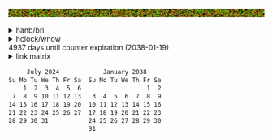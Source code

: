 ![banner](images/sunset.jpg)


<details><summary>hanb/bri</summary>
<sub><sup><sub><sup><sub><sup><sub><sup><sub><sup><sub><sup><sub><sup><sub><sup>
<pre>b   b   b   b   b   b     a   a   a   a   a   a   a     b   b   b   b   
  b   b   b   b   b     a   a   a   a   a   a   a   a     b   b   b   b 
                      a   a   a   a   a   a   a   a   a                 
  c   c   c   c   c     a   a   a   a   a   a   a   a     c   c   c   c 
c   c   c   c   c   c     a   a   a   R   L   a   a     c   c   c   c   
  c   c   c   c   c   c     a   a   RRRRR L a   a     c   c   c   c   c 
c   c   c   c   c   c   c     a   a  RRR  L   a     c   c   c   c   c   
  c   c   c   c   c   c   c         RRRRRLLL      c   c   c   c   c   c 
c   c   c   c   c   c   c     d   d RRRRR L   d     c   c   c   c   c   
  c   c   c   c   c   c     d   d   dRRRd   d   d     c   c   c   c   c 
c   c   c   c   c   c     d   d   d  RRR  d   d   d     c   c   c   c   
  c   c   c   c   c     d   d   d   dRRRd   d   d   d     c   c   c   c 
                      d   d   d   d  RRR  d   d   d   d                      
  b   b   b   b   b     d   d   d   RRRRR   d   d   d     b   b   b   b   b  
b   b   b   b   b   b     d   d   d   d   d   d   d     b   b   b   b   b   b
  b   b   b   b   b   b     d   d   d   d   d   d     b   b   b   b   b   b  
b   b   b   b   b   b   b     d   d   d   d   d     b   b   b   b   b   b   b
  b   b   b   b   b   b   b                       b   b   b   b   b   b   b  
b   b   b   b   b   b   b     a   a   a   a   a     b   b   b   b   b   b   b
  b   b   b   b   b   b     a   a   a   a   a   a     b   b   b   b   b   b  
b   b   b   b   b   b     a   a   a   a   a   a   a     b   b   b   b   b   b
  b   b   b   b   b     a   a   a   a   a   a   a   a     b   b   b   b   b  
                      a   a   a   a   a   a   a   a   a                      
  c   c   c   c   c     a   a   a   a   a   a   a   a     c   c   c   c   c
</pre>
<pre>b   b   b   b   b   b     a   a   a   a   a   a   a     b   b   b   b   
  b   b   b   b   b     a   a   a   a   a   a   a   a     b   b   b   b 
                      a   a   a   a   a   a   a   a   a                 
  c   c   c   c   c     a   a   a   a   a   a   a   a     c   c   c   c 
c   c   c   c   c   c     a   a   a   R   L   a   a     c   c   c   c   
  c   c   c   c   c   c     a   a   RRRRR L a   a     c   c   c   c   c 
c   c   c   c   c   c   c     a   a  RRR  L   a     c   c   c   c   c   
  c   c   c   c   c   c   c         RRRRRLLL      c   c   c   c   c   c 
c   c   c   c   c   c   c     d   d RRRRR L   d     c   c   c   c   c   
  c   c   c   c   c   c     d   d   dRRRd   d   d     c   c   c   c   c 
c   c   c   c   c   c     d   d   d  RRR  d   d   d     c   c   c   c   
  c   c   c   c   c     d   d   d   dRRRd   d   d   d     c   c   c   c 
                      d   d   d   d  RRR  d   d   d   d                      
  b   b   b   b   b     d   d   d   RRRRR   d   d   d     b   b   b   b   b  
b   b   b   b   b   b     d   d   d   d   d   d   d     b   b   b   b   b   b
  b   b   b   b   b   b     d   d   d   d   d   d     b   b   b   b   b   b  
b   b   b   b   b   b   b     d   d   d   d   d     b   b   b   b   b   b   b
  b   b   b   b   b   b   b                       b   b   b   b   b   b   b  
b   b   b   b   b   b   b     a   a   a   a   a     b   b   b   b   b   b   b
  b   b   b   b   b   b     a   a   a   a   a   a     b   b   b   b   b   b  
b   b   b   b   b   b     a   a   a   a   a   a   a     b   b   b   b   b   b
  b   b   b   b   b     a   a   a   a   a   a   a   a     b   b   b   b   b  
                      a   a   a   a   a   a   a   a   a                      
  c   c   c   c   c     a   a   a   a   a   a   a   a     c   c   c   c   c
</pre>
</sup></sub></sup></sub></sup></sub></sup></sub></sup></sub></sup></sub></sup></sub></sup></sub>

[hanb](https://github.com/handyc/hanb)

[bri](https://github.com/handyc/bri)

</details>
<details><summary>hclock/wnow</summary>
<sub><sup><sub><sup><sub><sup><sub><sup><sub><sup><sub><sup><sub><sup><sub><sup>
<pre>
UTC             Sat 13 Jul 2024 22:50:34 UTC
Honolulu        Sat 13 Jul 2024 12:50:34 HST
Anchorage       Sat 13 Jul 2024 14:50:34 AKDT
Seattle         Sat 13 Jul 2024 15:50:34 PDT
Denver          Sat 13 Jul 2024 16:50:34 MDT
Springfield     Sat 13 Jul 2024 17:50:34 CDT
Buffalo         Sat 13 Jul 2024 18:50:34 EDT
Antigonish      Sat 13 Jul 2024 19:50:34 ADT
Buenos Aires    Sat 13 Jul 2024 19:50:34 -03
Sao Paulo       Sat 13 Jul 2024 19:50:34 -03
London          Sat 13 Jul 2024 23:50:34 BST
Valencia        Sun 14 Jul 2024 00:50:34 CEST
Jerusalem       Sun 14 Jul 2024 01:50:34 IDT
Moscow          Sun 14 Jul 2024 01:50:34 MSK
Tehran          Sun 14 Jul 2024 02:20:34 +0330
Delhi           Sun 14 Jul 2024 04:20:34 IST
Kathmandu       Sun 14 Jul 2024 04:35:34 +0545
Bangkok         Sun 14 Jul 2024 05:50:34 +07
Guangzhou       Sun 14 Jul 2024 06:50:34 CST
Tokyo           Sun 14 Jul 2024 07:50:34 JST
Sydney          Sun 14 Jul 2024 08:50:34 AEST
Auckland        Sun 14 Jul 2024 10:50:34 NZST

</pre>
</sup></sub></sup></sub></sup></sub></sup></sub></sup></sub></sup></sub></sup></sub></sup></sub>

[wnow](https://github.com/handyc/wnow)

</details> 

<!---
<details><summary>chart</summary>

Markdown | Less | Pretty
--- | --- | ---
*Still* | `renders` | **nicely**
1 | 2 | 3

</details>
-->

<!--- 
<details><summary>nested</summary>
<details><summary>hanb/bri</summary>
<sub><sup><sub><sup><sub><sup><sub><sup><sub><sup><sub><sup><sub><sup><sub><sup><pre>
b   b   b   b   b   b     a   a   a   a   a   a   a     b   b   b   b   b   b
  b   b   b   b   b     a   a   a   a   a   a   a   a     b   b   b   b   b  
                      a   a   a   a   a   a   a   a   a                      
  c   c   c   c   c     a   a   a   a   a   a   a   a     c   c   c   c   c  
c   c   c   c   c   c     a   a   a   R   L   a   a     c   c   c   c   c   c
  c   c   c   c   c   c     a   a   RRRRR L a   a     c   c   c   c   c   c  
c   c   c   c   c   c   c     a   a  RRR  L   a     c   c   c   c   c   c   c
  c   c   c   c   c   c   c         RRRRRLLL      c   c   c   c   c   c   c  
c   c   c   c   c   c   c     d   d RRRRR L   d     c   c   c   c   c   c   c
  c   c   c   c   c   c     d   d   dRRRd   d   d     c   c   c   c   c   c  
c   c   c   c   c   c     d   d   d  RRR  d   d   d     c   c   c   c   c   c
  c   c   c   c   c     d   d   d   dRRRd   d   d   d     c   c   c   c   c  
                      d   d   d   d  RRR  d   d   d   d                      
  b   b   b   b   b     d   d   d   RRRRR   d   d   d     b   b   b   b   b  
b   b   b   b   b   b     d   d   d   d   d   d   d     b   b   b   b   b   b
  b   b   b   b   b   b     d   d   d   d   d   d     b   b   b   b   b   b  
b   b   b   b   b   b   b     d   d   d   d   d     b   b   b   b   b   b   b
  b   b   b   b   b   b   b                       b   b   b   b   b   b   b  
b   b   b   b   b   b   b     a   a   a   a   a     b   b   b   b   b   b   b
  b   b   b   b   b   b     a   a   a   a   a   a     b   b   b   b   b   b  
b   b   b   b   b   b     a   a   a   a   a   a   a     b   b   b   b   b   b
  b   b   b   b   b     a   a   a   a   a   a   a   a     b   b   b   b   b  
                      a   a   a   a   a   a   a   a   a                      
  c   c   c   c   c     a   a   a   a   a   a   a   a     c   c   c   c   c  </pre>
</sup></sub></sup></sub></sup></sub></sup></sub></sup></sub></sup></sub></sup></sub></sup></sub>
</details><details><summary>hanb/bri</summary><sub><sup><sub><sup><sub><sup><sub><sup><sub><sup><sub><sup><sub><sup><sub><sup><pre>
b   b   b   b   b   b     a   a   a   a   a   a   a     b   b   b   b   b   b
  b   b   b   b   b     a   a   a   a   a   a   a   a     b   b   b   b   b  
                      a   a   a   a   a   a   a   a   a                      
  c   c   c   c   c     a   a   a   a   a   a   a   a     c   c   c   c   c  
c   c   c   c   c   c     a   a   a   R   L   a   a     c   c   c   c   c   c
  c   c   c   c   c   c     a   a   RRRRR L a   a     c   c   c   c   c   c  
c   c   c   c   c   c   c     a   a  RRR  L   a     c   c   c   c   c   c   c
  c   c   c   c   c   c   c         RRRRRLLL      c   c   c   c   c   c   c  
c   c   c   c   c   c   c     d   d RRRRR L   d     c   c   c   c   c   c   c
  c   c   c   c   c   c     d   d   dRRRd   d   d     c   c   c   c   c   c  
c   c   c   c   c   c     d   d   d  RRR  d   d   d     c   c   c   c   c   c
  c   c   c   c   c     d   d   d   dRRRd   d   d   d     c   c   c   c   c  
                      d   d   d   d  RRR  d   d   d   d                      
  b   b   b   b   b     d   d   d   RRRRR   d   d   d     b   b   b   b   b  
b   b   b   b   b   b     d   d   d   d   d   d   d     b   b   b   b   b   b
  b   b   b   b   b   b     d   d   d   d   d   d     b   b   b   b   b   b  
b   b   b   b   b   b   b     d   d   d   d   d     b   b   b   b   b   b   b
  b   b   b   b   b   b   b                       b   b   b   b   b   b   b  
b   b   b   b   b   b   b     a   a   a   a   a     b   b   b   b   b   b   b
  b   b   b   b   b   b     a   a   a   a   a   a     b   b   b   b   b   b  
b   b   b   b   b   b     a   a   a   a   a   a   a     b   b   b   b   b   b
  b   b   b   b   b     a   a   a   a   a   a   a   a     b   b   b   b   b  
                      a   a   a   a   a   a   a   a   a                      
  c   c   c   c   c     a   a   a   a   a   a   a   a     c   c   c   c   c  
</pre></sup></sub></sup></sub></sup></sub></sup></sub></sup></sub></sup></sub></sup></sub></sup></sub>
</details><details><summary>hanb/bri</summary>
<sub><sup><sub><sup><sub><sup><sub><sup><sub><sup><sub><sup><sub><sup><sub><sup>
<pre>
b   b   b   b   b   b     a   a   a   a   a   a   a     b   b   b   b   b   b
  b   b   b   b   b     a   a   a   a   a   a   a   a     b   b   b   b   b  
                      a   a   a   a   a   a   a   a   a                      
  c   c   c   c   c     a   a   a   a   a   a   a   a     c   c   c   c   c  
c   c   c   c   c   c     a   a   a   R   L   a   a     c   c   c   c   c   c
  c   c   c   c   c   c     a   a   RRRRR L a   a     c   c   c   c   c   c  
c   c   c   c   c   c   c     a   a  RRR  L   a     c   c   c   c   c   c   c
  c   c   c   c   c   c   c         RRRRRLLL      c   c   c   c   c   c   c  
c   c   c   c   c   c   c     d   d RRRRR L   d     c   c   c   c   c   c   c
  c   c   c   c   c   c     d   d   dRRRd   d   d     c   c   c   c   c   c  
c   c   c   c   c   c     d   d   d  RRR  d   d   d     c   c   c   c   c   c
  c   c   c   c   c     d   d   d   dRRRd   d   d   d     c   c   c   c   c  
                      d   d   d   d  RRR  d   d   d   d                      
  b   b   b   b   b     d   d   d   RRRRR   d   d   d     b   b   b   b   b  
b   b   b   b   b   b     d   d   d   d   d   d   d     b   b   b   b   b   b
  b   b   b   b   b   b     d   d   d   d   d   d     b   b   b   b   b   b  
b   b   b   b   b   b   b     d   d   d   d   d     b   b   b   b   b   b   b
  b   b   b   b   b   b   b                       b   b   b   b   b   b   b  
b   b   b   b   b   b   b     a   a   a   a   a     b   b   b   b   b   b   b
  b   b   b   b   b   b     a   a   a   a   a   a     b   b   b   b   b   b  
b   b   b   b   b   b     a   a   a   a   a   a   a     b   b   b   b   b   b
  b   b   b   b   b     a   a   a   a   a   a   a   a     b   b   b   b   b  
                      a   a   a   a   a   a   a   a   a                      
  c   c   c   c   c     a   a   a   a   a   a   a   a     c   c   c   c   c  
</pre>
</sup></sub></sup></sub></sup></sub></sup></sub></sup></sub></sup></sub></sup></sub></sup></sub>

</details>

<details><summary>hanb/bri</summary>
<sub><sup><sub><sup><sub><sup><sub><sup><sub><sup><sub><sup><sub><sup><sub><sup>
<pre>
b   b   b   b   b   b     a   a   a   a   a   a   a     b   b   b   b   
  b   b   b   b   b     a   a   a   a   a   a   a   a     b   b   b   b 
                      a   a   a   a   a   a   a   a   a                 
  c   c   c   c   c     a   a   a   a   a   a   a   a     c   c   c   c 
c   c   c   c   c   c     a   a   a   R   L   a   a     c   c   c   c   
  c   c   c   c   c   c     a   a   RRRRR L a   a     c   c   c   c   c 
c   c   c   c   c   c   c     a   a  RRR  L   a     c   c   c   c   c   
  c   c   c   c   c   c   c         RRRRRLLL      c   c   c   c   c   c 
c   c   c   c   c   c   c     d   d RRRRR L   d     c   c   c   c   c   
  c   c   c   c   c   c     d   d   dRRRd   d   d     c   c   c   c   c 
c   c   c   c   c   c     d   d   d  RRR  d   d   d     c   c   c   c   
  c   c   c   c   c     d   d   d   dRRRd   d   d   d     c   c   c   c 
                      d   d   d   d  RRR  d   d   d   d                      
  b   b   b   b   b     d   d   d   RRRRR   d   d   d     b   b   b   b   b  
b   b   b   b   b   b     d   d   d   d   d   d   d     b   b   b   b   b   b
  b   b   b   b   b   b     d   d   d   d   d   d     b   b   b   b   b   b  
b   b   b   b   b   b   b     d   d   d   d   d     b   b   b   b   b   b   b
  b   b   b   b   b   b   b                       b   b   b   b   b   b   b  
b   b   b   b   b   b   b     a   a   a   a   a     b   b   b   b   b   b   b
  b   b   b   b   b   b     a   a   a   a   a   a     b   b   b   b   b   b  
b   b   b   b   b   b     a   a   a   a   a   a   a     b   b   b   b   b   b
  b   b   b   b   b     a   a   a   a   a   a   a   a     b   b   b   b   b  
                      a   a   a   a   a   a   a   a   a                      
  c   c   c   c   c     a   a   a   a   a   a   a   a     c   c   c   c   c</pre>
</sup></sub></sup></sub></sup></sub></sup></sub></sup></sub></sup></sub></sup></sub></sup></sub>

</details>

</details> 
-->

<!---
<details><summary>menu item test5</summary>

Normal text
<sub><sup>Small text</sup></sub>
<sub><sup><sub><sup>Tiny text</sup></sub></sup></sub>
<sub><sup><sub><sup><sub><sup><sub><sup><sub><sup><sub><sup><sub><sup><sub><sup>REALLY SMALL TEXT</sup></sub></sup></sub></sup></sub></sup></sub></sup></sub></sup></sub></sup></sub></sup></sub>

</details> 
-->
<!---
<details><summary>menu item test5</summary>

Normal text
<sub><sup>Small text</sup></sub>
<sub><sup><sub><sup>Tiny text</sup></sub></sup></sub>
<sub><sup><sub><sup><sub><sup><sub><sup><sub><sup><sub><sup><sub><sup><sub><sup>REALLY SMALL TEXT</sup></sub></sup></sub></sup></sub></sup></sub></sup></sub></sup></sub></sup></sub></sup></sub>

</details> 
-->4937 days until counter expiration (2038-01-19)




<details><summary>link matrix</summary>
<sub><sup><sub><sup><sub><sup><sub><sup><sub><sup><sub><sup><sub><sup><sub><sup>
<pre>b   b   b   b   b   b     a   a   a   a   a   a   a     b   b   b   b   b   b   b   b   b   b     a   a   a   a   a   a   a     b   b   b   b   b   b   b   b   b   b     a   a   a   a   a   a   a     b   b   b   b   
  b   b   b   b   b     a   a   a   a   a   a   a   a     b   b   b   b   b   b   b   b   b     a   a   a   a   a   a   a   a     b   b   b   b   b   b   b   b   b     a   a   a   a   a   a   a   a     b   b   b   b 
                      a   a   a   a   a   a   a   a   a                                       a   a   a   a   a   a   a   a   a                                       a   a   a   a   a   a   a   a   a                 
  c   c   c   c   c     a   a   a   a   a   a   a   a     c   c   c   c   c   c   c   c   c     a   a   a   a   a   a   a   a     c   c   c   c   c   c   c   c   c     a   a   a   a   a   a   a   a     c   c   c   c 
c   c   c   c   c   c     a   a   a   R   L   a   a     c   c   c   c   c   c   c   c   c   c     a   a   a   R   L   a   a     c   c   c   c   c   c   c   c   c   c     a   a   a   R   L   a   a     c   c   c   c   
  c   c   c   c   c   c     a   a   RRRRR L a   a     c   c   c   c   c   c   c   c   c   c   c     a   a   RRRRR L a   a     c   c   c   c   c   c   c   c   c   c   c     a   a   RRRRR L a   a     c   c   c   c   c 
c   c   c   c   c   c   c     a   a  RRR  L   a     c   c   c   c   c   c   c   c   c   c   c   c     a   a  RRR  L   a     c   c   c   c   c   c   c   c   c   c   c   c     a   a  RRR  L   a     c   c   c   c   c   
  c   c   c   c   c   c   c         RRRRRLLL      c   c   c   c   c   c   c   c   c   c   c   c   c         RRRRRLLL      c   c   c   c   c   c   c   c   c   c   c   c   c         RRRRRLLL      c   c   c   c   c   c 
c   c   c   c   c   c   c     d   d RRRRR L   d     c   c   c   c   c   c   c   c   c   c   c   c     d   d RRRRR L   d     c   c   c   c   c   c   c   c   c   c   c   c     d   d RRRRR L   d     c   c   c   c   c   
  c   c   c   c   c   c     d   d   dRRRd   d   d     c   c   c   c   c   c   c   c   c   c   c     d   d   dRRRd   d   d     c   c   c   c   c   c   c   c   c   c   c     d   d   dRRRd   d   d     c   c   c   c   c 
c   c   c   c   c   c     d   d   d  RRR  d   d   d     c   c   c   c   c   c   c   c   c   c     d   d   d  RRR  d   d   d     c   c   c   c   c   c   c   c   c   c     d   d   d  RRR  d   d   d     c   c   c   c   
  c   c   c   c   c     d   d   d   dRRRd   d   d   d     c   c   c   c   c   c   c   c   c     d   d   d   dRRRd   d   d   d     c   c   c   c   c   c   c   c   c     d   d   d   dRRRd   d   d   d     c   c   c   c 
                      d   d   d   d  RRR  d   d   d   d                                            d   d   d   d  RRR  d   d   d   d                                       d   d   d   d  RRR  d   d   d   d                 
  b   b   b   b   b     d   d   d   RRRRR   d   d   d     b   b   b   b   b    b   b   b   b   b     d   d   d   RRRRR   d   d   d     b   b   b   b   b   b   b   b   b     d   d   d   RRRRR   d   d   d     b   b   b   b 
b   b   b   b   b   b     d   d   d   d   d   d   d     b   b   b   b   b   bb   b   b   b   b   b     d   d   d   d   d   d   d     b   b   b   b   b   b   b   b   b   b     d   d   d   d   d   d   d     b   b   b   b   
  b   b   b   b   b   b     d   d   d   d   d   d     b   b   b   b   b   b    b   b   b   b   b   b     d   d   d   d   d   d     b   b   b   b   b   b   b   b   b   b   b     d   d   d   d   d   d     b   b   b   b   b 
b   b   b   b   b   b   b     d   d   d   d   d     b   b   b   b   b   b   bb   b   b   b   b   b   b     d   d   d   d   d     b   b   b   b   b   b   b   b   b   b   b   b     d   d   d   d   d     b   b   b   b   b   
  b   b   b   b   b   b   b                       b   b   b   b   b   b   b    b   b   b   b   b   b   b                       b   b   b   b   b   b   b   b   b   b   b   b   b                       b   b   b   b   b   b 
b   b   b   b   b   b   b     a   a   a   a   a     b   b   b   b   b   b   bb   b   b   b   b   b   b     a   a   a   a   a     b   b   b   b   b   b   b   b   b   b   b   b     a   a   a   a   a     b   b   b   b   b   
  b   b   b   b   b   b     a   a   a   a   a   a     b   b   b   b   b   b    b   b   b   b   b   b     a   a   a   a   a   a     b   b   b   b   b   b   b   b   b   b   b     a   a   a   a   a   a     b   b   b   b   b 
b   b   b   b   b   b     a   a   a   a   a   a   a     b   b   b   b   b   bb   b   b   b   b   b     a   a   a   a   a   a   a     b   b   b   b   b   b   b   b   b   b     a   a   a   a   a   a   a     b   b   b   b   
  b   b   b   b   b     a   a   a   a   a   a   a   a     b   b   b   b   b    b   b   b   b   b     a   a   a   a   a   a   a   a     b   b   b   b   b   b   b   b   b     a   a   a   a   a   a   a   a     b   b   b   b 
                      a   a   a   a   a   a   a   a   a                                            a   a   a   a   a   a   a   a   a                                       a   a   a   a   a   a   a   a   a                 
  c   c   c   c   c     a   a   a   a   a   a   a   a     c   c   c   c   c  c   c   c   c   c     a   a   a   a   a   a   a   a     c   c   c   c  c   c   c   c   c     a   a   a   a   a   a   a   a     c   c   c   c
</pre>
</sup></sub></sup></sub></sup></sub></sup></sub></sup></sub></sup></sub></sup></sub></sup></sub>


[00](https://github.com/handyc/hanb) 
[01](https://github.com/handyc/hanb) 
[02](https://github.com/handyc/hanb) 
[03](https://github.com/handyc/hanb) 
[04](https://github.com/handyc/hanb) 
[05](https://github.com/handyc/hanb) 
[06](https://github.com/handyc/hanb) 
[07](https://github.com/handyc/hanb) 
[08](https://github.com/handyc/hanb) 
[09](https://github.com/handyc/hanb) 
[10](https://github.com/handyc/hanb) 
[11](https://github.com/handyc/hanb) 
[12](https://github.com/handyc/hanb) 
[13](https://github.com/handyc/hanb) 
[14](https://github.com/handyc/hanb) 
[15](https://github.com/handyc/hanb) 


[00](https://github.com/handyc/hanb) 
[01](https://github.com/handyc/hanb) 
[02](https://github.com/handyc/hanb) 
[03](https://github.com/handyc/hanb) 
[04](https://github.com/handyc/hanb) 
[05](https://github.com/handyc/hanb) 
[06](https://github.com/handyc/hanb) 
[07](https://github.com/handyc/hanb) 
[08](https://github.com/handyc/hanb) 
[09](https://github.com/handyc/hanb) 
[10](https://github.com/handyc/hanb) 
[11](https://github.com/handyc/hanb) 
[12](https://github.com/handyc/hanb) 
[13](https://github.com/handyc/hanb) 
[14](https://github.com/handyc/hanb) 
[15](https://github.com/handyc/hanb) 


[00](https://github.com/handyc/hanb) 
[01](https://github.com/handyc/hanb) 
[02](https://github.com/handyc/hanb) 
[03](https://github.com/handyc/hanb) 
[04](https://github.com/handyc/hanb) 
[05](https://github.com/handyc/hanb) 
[06](https://github.com/handyc/hanb) 
[07](https://github.com/handyc/hanb) 
[08](https://github.com/handyc/hanb) 
[09](https://github.com/handyc/hanb) 
[10](https://github.com/handyc/hanb) 
[11](https://github.com/handyc/hanb) 
[12](https://github.com/handyc/hanb) 
[13](https://github.com/handyc/hanb) 
[14](https://github.com/handyc/hanb) 
[15](https://github.com/handyc/hanb) 


[00](https://github.com/handyc/hanb) 
[01](https://github.com/handyc/hanb) 
[02](https://github.com/handyc/hanb) 
[03](https://github.com/handyc/hanb) 
[04](https://github.com/handyc/hanb) 
[05](https://github.com/handyc/hanb) 
[06](https://github.com/handyc/hanb) 
[07](https://github.com/handyc/hanb) 
[08](https://github.com/handyc/hanb) 
[09](https://github.com/handyc/hanb) 
[10](https://github.com/handyc/hanb) 
[11](https://github.com/handyc/hanb) 
[12](https://github.com/handyc/hanb) 
[13](https://github.com/handyc/hanb) 
[14](https://github.com/handyc/hanb) 
[15](https://github.com/handyc/hanb) 


[00](https://github.com/handyc/hanb) 
[01](https://github.com/handyc/hanb) 
[02](https://github.com/handyc/hanb) 
[03](https://github.com/handyc/hanb) 
[04](https://github.com/handyc/hanb) 
[05](https://github.com/handyc/hanb) 
[06](https://github.com/handyc/hanb) 
[07](https://github.com/handyc/hanb) 
[08](https://github.com/handyc/hanb) 
[09](https://github.com/handyc/hanb) 
[10](https://github.com/handyc/hanb) 
[11](https://github.com/handyc/hanb) 
[12](https://github.com/handyc/hanb) 
[13](https://github.com/handyc/hanb) 
[14](https://github.com/handyc/hanb) 
[15](https://github.com/handyc/hanb) 


[00](https://github.com/handyc/hanb) 
[01](https://github.com/handyc/hanb) 
[02](https://github.com/handyc/hanb) 
[03](https://github.com/handyc/hanb) 
[04](https://github.com/handyc/hanb) 
[05](https://github.com/handyc/hanb) 
[06](https://github.com/handyc/hanb) 
[07](https://github.com/handyc/hanb) 
[08](https://github.com/handyc/hanb) 
[09](https://github.com/handyc/hanb) 
[10](https://github.com/handyc/hanb) 
[11](https://github.com/handyc/hanb) 
[12](https://github.com/handyc/hanb) 
[13](https://github.com/handyc/hanb) 
[14](https://github.com/handyc/hanb) 
[15](https://github.com/handyc/hanb) 


[00](https://github.com/handyc/hanb) 
[01](https://github.com/handyc/hanb) 
[02](https://github.com/handyc/hanb) 
[03](https://github.com/handyc/hanb) 
[04](https://github.com/handyc/hanb) 
[05](https://github.com/handyc/hanb) 
[06](https://github.com/handyc/hanb) 
[07](https://github.com/handyc/hanb) 
[08](https://github.com/handyc/hanb) 
[09](https://github.com/handyc/hanb) 
[10](https://github.com/handyc/hanb) 
[11](https://github.com/handyc/hanb) 
[12](https://github.com/handyc/hanb) 
[13](https://github.com/handyc/hanb) 
[14](https://github.com/handyc/hanb) 
[15](https://github.com/handyc/hanb) 


[00](https://github.com/handyc/hanb) 
[01](https://github.com/handyc/hanb) 
[02](https://github.com/handyc/hanb) 
[03](https://github.com/handyc/hanb) 
[04](https://github.com/handyc/hanb) 
[05](https://github.com/handyc/hanb) 
[06](https://github.com/handyc/hanb) 
[07](https://github.com/handyc/hanb) 
[08](https://github.com/handyc/hanb) 
[09](https://github.com/handyc/hanb) 
[10](https://github.com/handyc/hanb) 
[11](https://github.com/handyc/hanb) 
[12](https://github.com/handyc/hanb) 
[13](https://github.com/handyc/hanb) 
[14](https://github.com/handyc/hanb) 
[15](https://github.com/handyc/hanb) 

</details>


````````
     July 2024            January 2038      
Su Mo Tu We Th Fr Sa  Su Mo Tu We Th Fr Sa  
    1  2  3  4  5  6                  1  2  
 7  8  9 10 11 12 13   3  4  5  6  7  8  9  
14 15 16 17 18 19 20  10 11 12 13 14 15 16  
21 22 23 24 25 26 27  17 18 19 20 21 22 23  
28 29 30 31           24 25 26 27 28 29 30  
                      31                    
